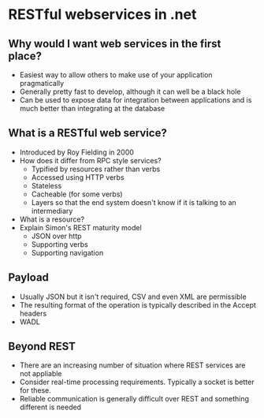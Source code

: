 RESTful webservices in .net 
===========================

## Why would I want web services in the first place?
 - Easiest way to allow others to make use of your application pragmatically
 - Generally pretty fast to develop, although it can well be a black hole
 - Can be used to expose data for integration between applications and is much better than integrating at the database

## What is a RESTful web service?
 - Introduced by Roy Fielding in 2000
 - How does it differ from RPC style services?
 	- Typified by resources rather than verbs
 	- Accessed using HTTP verbs
 	- Stateless
 	- Cacheable (for some verbs)
 	- Layers so that the end system doesn't know if it is talking to an intermediary 
 - What is a resource?
 - Explain Simon's REST maturity model
   - JSON over http
   - Supporting verbs
   - Supporting navigation

## Payload
 - Usually JSON but it isn't required, CSV and even XML are permissible
 - The resulting format of the operation is typically described in the Accept headers
 - WADL

## Beyond REST
 - There are an increasing number of situation where REST services are not appliable
 - Consider real-time processing requirements. Typically a socket is better for these.
 - Reliable communication is generally difficult over REST and something different is needed